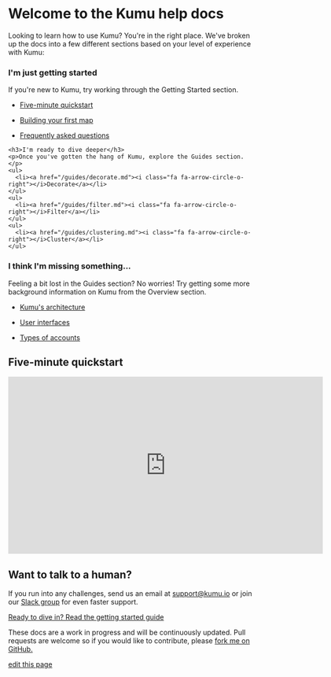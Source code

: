 # Welcome to the Kumu help docs

Looking to learn how to use Kumu? You're in the right place. We've broken up the docs into a few different sections based on your level of experience with Kumu:

<div class="row">
  <div class="col-md-12">
    <div class="guide-tile">
      <h3>I'm just getting started</h3>
      <p>If you're new to Kumu, try working through the Getting Started section.</p>
      <ul>
        <li><a href="#five-minute-quickstart"><i class="fa fa-arrow-circle-o-right"></i>Five-minute quickstart</a></li>
      </ul>
      <ul>
        <li><a href="/getting-started/first-steps.md"><i class="fa fa-arrow-circle-o-right"></i>Building your first map</a></li>
      </ul>
      <ul>
        <li><a href="/getting-started/faq.html"><i class="fa fa-arrow-circle-o-right"></i>Frequently asked questions</a></li>
      </ul>
    </div>
  </div>
</div>
<div class="row">
  <div class="col-md-12">
    <div class="guide-tile">

    <h3>I'm ready to dive deeper</h3>
    <p>Once you've gotten the hang of Kumu, explore the Guides section.</p>
    <ul>
      <li><a href="/guides/decorate.md"><i class="fa fa-arrow-circle-o-right"></i>Decorate</a></li>
    </ul>
    <ul>
      <li><a href="/guides/filter.md"><i class="fa fa-arrow-circle-o-right"></i>Filter</a></li>
    </ul>
    <ul>
      <li><a href="/guides/clustering.md"><i class="fa fa-arrow-circle-o-right"></i>Cluster</a></li>
    </ul>
  </div>
    </div>
  </div>
</div>
<div class="row">
  <div class="col-md-12">
    <div class="guide-tile">
      <h3>I think I'm missing something...</h3>
      <p>Feeling a bit lost in the Guides section? No worries! Try getting some more background information on Kumu from the Overview section.</p>
      <ul>
        <li><a href="/overview/kumus-architecture.md"><i class="fa fa-arrow-circle-o-right"></i>Kumu's architecture</a></li>
      </ul>
      <ul>
        <li><a href="/overview/user-interfaces.md"><i class="fa fa-arrow-circle-o-right"></i>User interfaces</a></li>
      </ul>
      <ul>
        <li><a href="/overview/personal-and-organization-accounts.md"><i class="fa fa-arrow-circle-o-right"></i>Types of accounts</a></li>
      </ul>
    </div>
  </div>
</div>

## Five-minute quickstart

<iframe src="https://player.vimeo.com/video/217904181" width="640" height="360" frameborder="0" webkitallowfullscreen mozallowfullscreen allowfullscreen></iframe>


## Want to talk to a human?

If you run into any challenges, send us an email at [support@kumu.io](mailto:support@kumu.io) or join our [Slack group](http://chat.kumu.io) for even faster support.

<a class="btn" href="/getting-started/overview.html">Ready to dive in? Read the getting started guide</a>

<span class="quiet">These docs are a work in progress and will be continuously updated. Pull requests are welcome so if you would like to contribute, please <a href="https://github.com/kumu/docs">fork me on GitHub.</a></span>

<span class="edit-link"><a href="https://github.com/kumu/docs/blob/master/welcome.md" target="_blank"><i class="fa fa-github"></i> edit this page</a></span>
